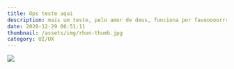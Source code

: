 ```yaml
---
title: Ops teste aqui
description: mais um teste, pelo amor de deus, funciona por favooooorrrrrr
date: 2020-12-29 06:51:11
thumbnail: /assets/img/rhon-thumb.jpg
category: UI/UX
---
```

![](/assets/img/rhon-thumb_01.jpg)